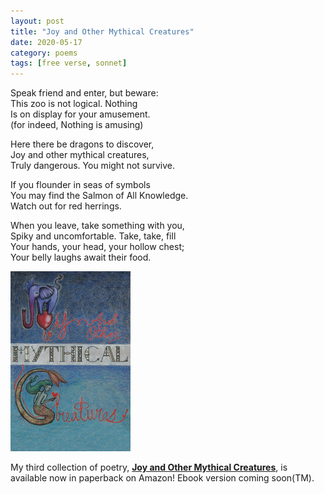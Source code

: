 ```yaml
---
layout: post
title: "Joy and Other Mythical Creatures"
date: 2020-05-17
category: poems
tags: [free verse, sonnet]
---
```


Speak friend and enter, but beware:  
This zoo is not logical. Nothing  
Is on display for your amusement.  
(for indeed, Nothing is amusing)  
  
Here there be dragons to discover,  
Joy and other mythical creatures,  
Truly dangerous. You might not survive.  
  
If you flounder in seas of symbols  
You may find the Salmon of All Knowledge.  
Watch out for red herrings.  
  
When you leave, take something with you,  
Spiky and uncomfortable. Take, take, fill  
Your hands, your head, your hollow chest;  
Your belly laughs await their food.  
  
<a href="https://www.amazon.com/dp/1985003171" target="_blank"><img src="/public/images/jomc.png" style="width: 12rem;" title="Joy and Other Mythical Creatures" alt="Joy and Other Mythical Creatures"></a>

My third collection of poetry, [**Joy and Other Mythical Creatures**](https://www.amazon.com/dp/1985003171), is available now in paperback on Amazon! Ebook version coming soon(TM).